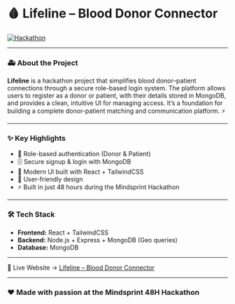 # 🩸 Lifeline – Blood Donor Connector  

[![Hackathon](https://img.shields.io/badge/Mindsprint-48H%20Hackathon-red?style=flat-square&logo=hackaday)]()  

---

### 🚑 About the Project  
**Lifeline** is a hackathon project that simplifies blood donor–patient connections through a secure role-based login system.
The platform allows users to register as a donor or patient, with their details stored in MongoDB, and provides a clean, intuitive UI for managing access.
It’s a foundation for building a complete donor-patient matching and communication platform. ⚡  

---

### ✨ Key Highlights  
- 👥 Role-based authentication (Donor & Patient)
- 🗄️ Secure signup & login with MongoDB
- 🎨 Modern UI built with React + TailwindCSS
- 📱 User-friendly design
- ⚡ Built in just 48 hours during the Mindsprint Hackathon

---

### 🛠️ Tech Stack  
- **Frontend:** React + TailwindCSS  
- **Backend:** Node.js + Express + MongoDB (Geo queries)  
- **Database:** MongoDB 

---

🔗 Live Website → [Lifeline – Blood Donor Connector](https://code-crew-mind-sprint.vercel.app/)

---

### ❤️ Made with passion at the Mindsprint 48H Hackathon
